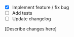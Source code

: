  - [x] Implement feature / fix bug
 - [ ] Add tests
 - [ ] Update changelog

[Describe changes here]
